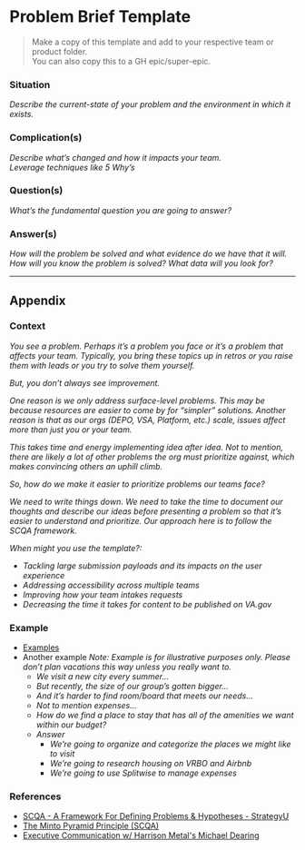 # Problem Brief Template
> Make a copy of this template and add to your respective team or product folder.\
>You can also copy this to a GH epic/super-epic. 
### Situation
_Describe the current-state of your problem and the environment in which it exists._

### Complication(s)
_Describe what’s changed and how it impacts your team._\
_Leverage techniques like 5 Why’s_ 

### Question(s)
_What’s the fundamental question you are going  to answer?_ 

### Answer(s)
_How will the problem be solved and what evidence do we have that it will._ 
_How will you know the problem is solved? What data will you look for?_


---
## Appendix
### Context

_You see a problem. Perhaps it’s a problem you face or it’s a problem that affects your team. Typically, you bring these topics up in retros or you raise them with leads or you try to solve them yourself._

_But, you don’t always see improvement._

_One reason is we only address surface-level problems. This may be because resources are easier to come by for “simpler” solutions. Another reason is that as our orgs (DEPO, VSA, Platform, etc.) scale, issues affect more than just you or your team._

_This takes time and energy implementing idea after idea. Not to mention, there are likely a lot of other problems the org must prioritize against, which makes convincing others an uphill climb._

_So, how do we make it easier to prioritize problems our teams face?_

_We need to write things down. We need to take the time to document our thoughts and describe our ideas before presenting a problem so that it’s easier to understand and prioritize. Our approach here is to follow the SCQA framework._

_When might you use the template?:_
- _Tackling large submission payloads and its impacts on the user experience_
- _Addressing accessibility across multiple teams_
- _Improving how your team intakes requests_
- _Decreasing the time it takes for content to be published on VA.gov_

### Example
- [Examples](https://github.com/department-of-veterans-affairs/va.gov-team/tree/master/teams/vsa/product/problem-briefs)
- Another example _Note: Example is for illustrative purposes only. Please don’t plan vacations this way unless you really want to._
  - _We visit a new city every summer…_
  - _But recently, the size of our group’s gotten bigger…_
  - _And it’s harder to find room/board that meets our needs…_
  - _Not to mention expenses..._
  - _How do we find a place to stay that has all of the amenities we want within our budget?_
  - _Answer_
    - _We’re going to organize and categorize the places we might like to visit_
    - _We’re going to research housing on VRBO and Airbnb_
    - _We’re going to use Splitwise to manage expenses_

### References
- [SCQA - A Framework For Defining Problems & Hypotheses - StrategyU](https://strategyu.co/scqa-a-framework-for-defining-problems-hypotheses/)
- [The Minto Pyramid Principle (SCQA)](https://www.richardhare.com/2007/09/03/the-minto-pyramid-principle-scqa/)
- [Executive Communication w/ Harrison Metal's Michael Dearing](https://www.heavybit.com/library/video/executive-communication/)


